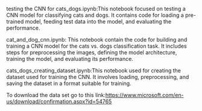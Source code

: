 testing the CNN for cats_dogs.ipynb:This notebook focused on testing a CNN model for classifying cats and dogs. It contains code for loading a pre-trained model, feeding test data into the model, and evaluating the performance.

cat_and_dog_cnn.ipynb: This notebook contain the code for building and training a CNN model for the cats vs. dogs classification task. It includes steps for preprocessing the images, defining the model architecture, training the model, and evaluating its performance.

cats_dogs_creating_dataset.ipynb:This notebook used for creating the dataset used for training the CNN. It involves loading, preprocessing, and saving the dataset in a format suitable for training.

To download the data set go to this link:https://www.microsoft.com/en-us/download/confirmation.aspx?id=54765
